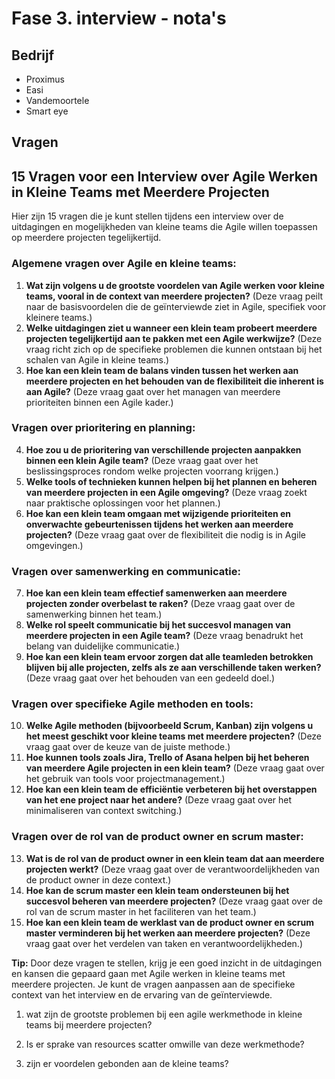 # Fase 3. interview - nota's

## Bedrijf

- Proximus
- Easi
- Vandemoortele
- Smart eye

## Vragen

## 15 Vragen voor een Interview over Agile Werken in Kleine Teams met Meerdere Projecten

Hier zijn 15 vragen die je kunt stellen tijdens een interview over de uitdagingen en mogelijkheden van kleine teams die Agile willen toepassen op meerdere projecten tegelijkertijd.

### Algemene vragen over Agile en kleine teams:

1. **Wat zijn volgens u de grootste voordelen van Agile werken voor kleine teams, vooral in de context van meerdere projecten?** (Deze vraag peilt naar de basisvoordelen die de geïnterviewde ziet in Agile, specifiek voor kleinere teams.)
2. **Welke uitdagingen ziet u wanneer een klein team probeert meerdere projecten tegelijkertijd aan te pakken met een Agile werkwijze?** (Deze vraag richt zich op de specifieke problemen die kunnen ontstaan bij het schalen van Agile in kleine teams.)
3. **Hoe kan een klein team de balans vinden tussen het werken aan meerdere projecten en het behouden van de flexibiliteit die inherent is aan Agile?** (Deze vraag gaat over het managen van meerdere prioriteiten binnen een Agile kader.)

### Vragen over prioritering en planning:

4. **Hoe zou u de prioritering van verschillende projecten aanpakken binnen een klein Agile team?** (Deze vraag gaat over het beslissingsproces rondom welke projecten voorrang krijgen.)
5. **Welke tools of technieken kunnen helpen bij het plannen en beheren van meerdere projecten in een Agile omgeving?** (Deze vraag zoekt naar praktische oplossingen voor het plannen.)
6. **Hoe kan een klein team omgaan met wijzigende prioriteiten en onverwachte gebeurtenissen tijdens het werken aan meerdere projecten?** (Deze vraag gaat over de flexibiliteit die nodig is in Agile omgevingen.)

### Vragen over samenwerking en communicatie:

7. **Hoe kan een klein team effectief samenwerken aan meerdere projecten zonder overbelast te raken?** (Deze vraag gaat over de samenwerking binnen het team.)
8. **Welke rol speelt communicatie bij het succesvol managen van meerdere projecten in een Agile team?** (Deze vraag benadrukt het belang van duidelijke communicatie.)
9. **Hoe kan een klein team ervoor zorgen dat alle teamleden betrokken blijven bij alle projecten, zelfs als ze aan verschillende taken werken?** (Deze vraag gaat over het behouden van een gedeeld doel.)

### Vragen over specifieke Agile methoden en tools:

10. **Welke Agile methoden (bijvoorbeeld Scrum, Kanban) zijn volgens u het meest geschikt voor kleine teams met meerdere projecten?** (Deze vraag gaat over de keuze van de juiste methode.)
11. **Hoe kunnen tools zoals Jira, Trello of Asana helpen bij het beheren van meerdere Agile projecten in een klein team?** (Deze vraag gaat over het gebruik van tools voor projectmanagement.)
12. **Hoe kan een klein team de efficiëntie verbeteren bij het overstappen van het ene project naar het andere?** (Deze vraag gaat over het minimaliseren van context switching.)

### Vragen over de rol van de product owner en scrum master:

13. **Wat is de rol van de product owner in een klein team dat aan meerdere projecten werkt?** (Deze vraag gaat over de verantwoordelijkheden van de product owner in deze context.)
14. **Hoe kan de scrum master een klein team ondersteunen bij het succesvol beheren van meerdere projecten?** (Deze vraag gaat over de rol van de scrum master in het faciliteren van het team.)
15. **Hoe kan een klein team de werklast van de product owner en scrum master verminderen bij het werken aan meerdere projecten?** (Deze vraag gaat over het verdelen van taken en verantwoordelijkheden.)

**Tip:** Door deze vragen te stellen, krijg je een goed inzicht in de uitdagingen en kansen die gepaard gaan met Agile werken in kleine teams met meerdere projecten. Je kunt de vragen aanpassen aan de specifieke context van het interview en de ervaring van de geïnterviewde.


1. wat zijn de grootste problemen bij een agile werkmethode in kleine teams bij meerdere projecten?

2. Is er sprake van resources scatter omwille van deze werkmethode?

3. zijn er voordelen gebonden aan de kleine teams?
